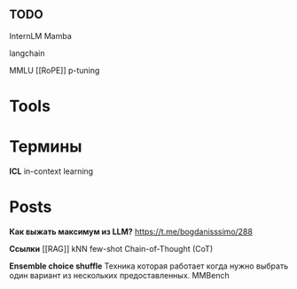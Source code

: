 
## TODO

InternLM
Mamba

langchain

MMLU
[[RoPE]]
p-tuning

# Tools



# Термины

**ICL**
in-context learning

# Posts


**Как выжать максимум из LLM?**
https://t.me/bogdanisssimo/288

**Ссылки**
[[RAG]]
kNN few-shot
Chain-of-Thought (CoT)

**Ensemble choice shuffle**
Техника которая работает когда нужно выбрать один вариант из нескольких предоставленных.
MMBench